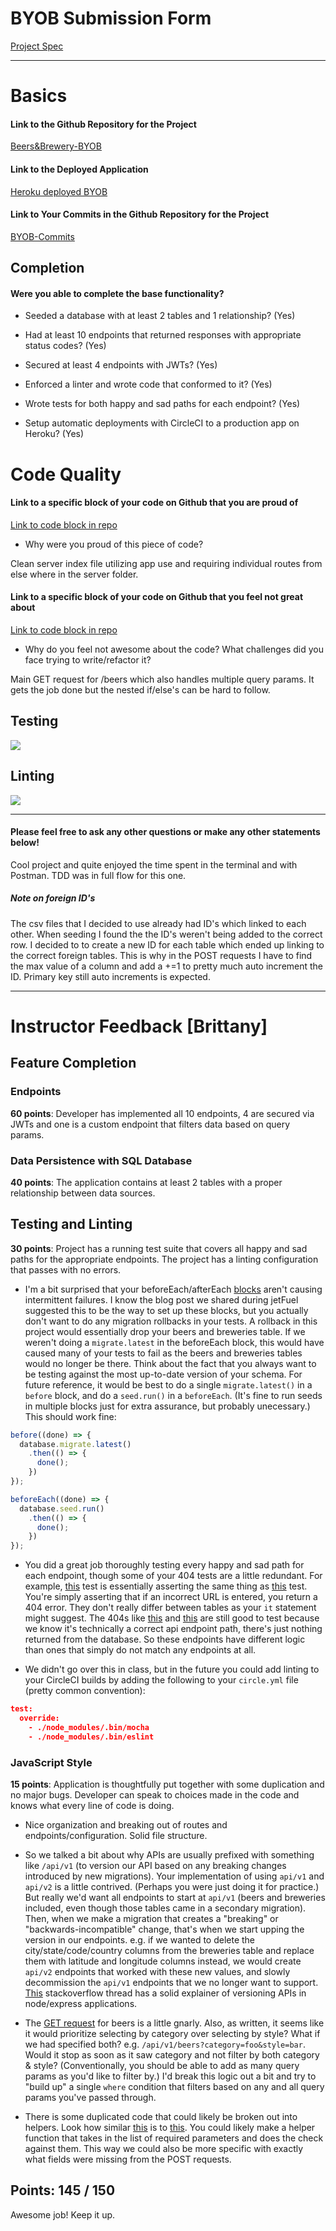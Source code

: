 # BYOB Submission Form

[Project Spec](http://frontend.turing.io/projects/build-your-own-backend.html)

------

# Basics

#### Link to the Github Repository for the Project
[Beers&Brewery-BYOB](https://github.com/Mickyfen17/build-your-own-backend)

#### Link to the Deployed Application
[Heroku deployed BYOB](https://byod-beers.herokuapp.com/)

#### Link to Your Commits in the Github Repository for the Project

[BYOB-Commits](https://github.com/Mickyfen17/build-your-own-backend/commits/master)

## Completion

#### Were you able to complete the base functionality?

* Seeded a database with at least 2 tables and 1 relationship?
(Yes)

* Had at least 10 endpoints that returned responses with appropriate status codes?
(Yes)

* Secured at least 4 endpoints with JWTs?
(Yes)

* Enforced a linter and wrote code that conformed to it?
(Yes)

* Wrote tests for both happy and sad paths for each endpoint?
(Yes)

* Setup automatic deployments with CircleCI to a production app on Heroku?
(Yes)

# Code Quality

#### Link to a specific block of your code on Github that you are proud of
[Link to code block in repo](https://github.com/Mickyfen17/build-your-own-backend/blob/master/server/index.js)

* Why were you proud of this piece of code?

Clean server index file utilizing app use and requiring individual routes from else where in the server folder.

#### Link to a specific block of your code on Github that you feel not great about
[Link to code block in repo](https://github.com/Mickyfen17/build-your-own-backend/blob/master/server/beers.js#L11)

* Why do you feel not awesome about the code? What challenges did you face trying to write/refactor it?

Main GET request for /beers which also handles multiple query params.
It gets the job done but the nested if/else's can be hard to follow.

## Testing

![](http://i.imgur.com/L79duMy.png)

## Linting

![](http://i.imgur.com/9xmNZXA.png)

-----

#### Please feel free to ask any other questions or make any other statements below!

Cool project and quite enjoyed the time spent in the terminal and with Postman. TDD was in full flow for this one.

##### Note on foreign ID's

The csv files that I decided to use already had ID's which linked to each other. When seeding I found the the ID's weren't being added to the correct row.
I decided to to create a new ID for each table which ended up linking to the correct foreign tables.
This is why in the POST requests I have to find the max value of a column and add a +=1 to pretty much auto increment the ID.
Primary key still auto increments is expected.

-----

# Instructor Feedback [Brittany]

## Feature Completion

### Endpoints
**60 points**: Developer has implemented all 10 endpoints, 4 are secured via JWTs and one is a custom endpoint that filters data based on query params.

### Data Persistence with SQL Database
**40 points**: The application contains at least 2 tables with a proper relationship between data sources.

## Testing and Linting

**30 points**: Project has a running test suite that covers all happy and sad paths for the appropriate endpoints. The project has a linting configuration that passes with no errors.

* I'm a bit surprised that your beforeEach/afterEach [blocks](https://github.com/Mickyfen17/build-your-own-backend/blob/master/test/routes.spec.js#L13-L27) aren't causing intermittent failures. I know the blog post we shared during jetFuel suggested this to be the way to set up these blocks, but you actually don't want to do any migration rollbacks in your tests. A rollback in this project would essentially drop your beers and breweries table. If we weren't doing a `migrate.latest` in the beforeEach block, this would have caused many of your tests to fail as the beers and breweries tables would no longer be there. Think about the fact that you always want to be testing against the most up-to-date version of your schema. For future reference, it would be best to do a single `migrate.latest()` in a `before` block, and do a `seed.run()` in a `beforeEach`. (It's fine to run seeds in multiple blocks just for extra assurance, but probably unecessary.) This should work fine:

```js
before((done) => {
  database.migrate.latest()
    .then(() => {
      done();
    })
});

beforeEach((done) => {
  database.seed.run()
    .then(() => {
      done();
    })
});
```

* You did a great job thoroughly testing every happy and sad path for each endpoint, though some of your 404 tests are a little redundant. For example, [this](https://github.com/Mickyfen17/build-your-own-backend/blob/master/test/routes.spec.js#L71-L81) test is essentially asserting the same thing as [this](https://github.com/Mickyfen17/build-your-own-backend/blob/master/test/routes.spec.js#L44-L54) test. You're simply asserting that if an incorrect URL is entered, you return a 404 error. They don't really differ between tables as your `it` statement might suggest. The 404s like [this](https://github.com/Mickyfen17/build-your-own-backend/blob/master/test/routes.spec.js#L96-L106) and [this](https://github.com/Mickyfen17/build-your-own-backend/blob/master/test/routes.spec.js#L121-L131) are still good to test because we know it's technically a correct api endpoint path, there's just nothing returned from the database. So these endpoints have different logic than ones that simply do not match any endpoints at all.

* We didn't go over this in class, but in the future you could add linting to your CircleCI builds by adding the following to your `circle.yml` file (pretty common convention):

```json
test:
  override:
    - ./node_modules/.bin/mocha
    - ./node_modules/.bin/eslint
```

### JavaScript Style
**15 points**: Application is thoughtfully put together with some duplication and no major bugs. Developer can speak to choices made in the code and knows what every line of code is doing.

* Nice organization and breaking out of routes and endpoints/configuration. Solid file structure.

* So we talked a bit about why APIs are usually prefixed with something like `/api/v1` (to version our API based on any breaking changes introduced by new migrations). Your implementation of using `api/v1` and `api/v2` is a little contrived. (Perhaps you were just doing it for practice.) But really we'd want all endpoints to start at `api/v1` (beers and breweries included, even though those tables came in a secondary migration). Then, when we make a migration that creates a "breaking" or "backwards-incompatible" change, that's when we start upping the version in our endpoints. e.g. if we wanted to delete the city/state/code/country columns from the breweries table and replace them with latitude and longitude columns instead, we would create `api/v2` endpoints that worked with these new values, and slowly decommission the `api/v1` endpoints that we no longer want to support. [This](http://stackoverflow.com/questions/26040329/how-do-you-handle-api-version-in-a-node-express-app) stackoverflow thread has a solid explainer of versioning APIs in node/express applications.

* The [GET request](https://github.com/Mickyfen17/build-your-own-backend/blob/master/server/beers.js#L11-L54) for beers is a little gnarly. Also, as written, it seems like it would prioritize selecting by category over selecting by style? What if we had specified both? e.g. `/api/v1/beers?category=foo&style=bar`. Would it stop as soon as it saw category and not filter by both category & style? (Conventionally, you should be able to add as many query params as you'd like to filter by.) I'd break this logic out a bit and try to "build up" a single `where` condition that filters based on any and all query params you've passed through.

* There is some duplicated code that could likely be broken out into helpers. Look how similar [this](https://github.com/Mickyfen17/build-your-own-backend/blob/master/server/breweries.js#L52-L56) is to [this](https://github.com/Mickyfen17/build-your-own-backend/blob/master/server/beers.js#L72-L76). You could likely make a helper function that takes in the list of required parameters and does the check against them. This way we could also be more specific with exactly what fields were missing from the POST requests.


## Points: 145 / 150

Awesome job! Keep it up.